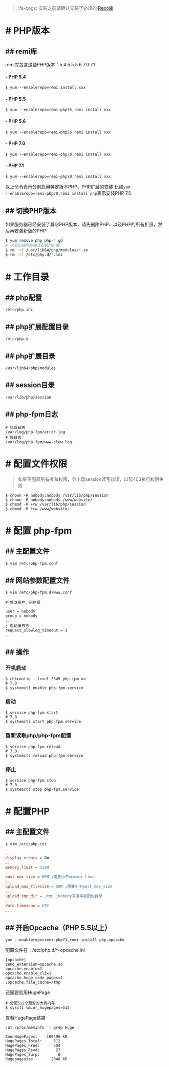> :fa-cogs: 安装之前请确认安装了必须的 [Repo库](chapter-started/repo-仓库.md "Repo库")

# # PHP版本
## ## remi库
remi库包含这些PHP版本：5.4 5.5 5.6 7.0 7.1
#### - PHP 5.4
```
$ yum --enablerepo=remi install xxx
```
#### - PHP 5.5
```
$ yum --enablerepo=remi-php55,remi install xxx
```
#### - PHP 5.6
```
$ yum --enablerepo=remi-php56,remi install xxx
```
#### - PHP 7.0
```
$ yum --enablerepo=remi-php70,remi install xxx
```
#### - PHP 7.1
```
$ yum --enablerepo=remi-php70,remi install xxx
```
以上命令表示分别启用特定版本PHP、PHP扩展的安装
比如<code>yum --enablerepo=remi-php70,remi install php</code>表示安装PHP 7.0

## ## 切换PHP版本
如果服务器已经安装了其它PHP版本，请先删除PHP、以及PHP的所有扩展，然后再安装新版的PHP
```bash
$ yum remove php php-* gd
# 以及卸载所有编译安装的扩展
$ rm -rf /usr/lib64/php/modules/*.so
$ rm -rf /etc/php.d/*.ini
```
# # 工作目录
## ## php配置
```
/etc/php.ini
```
## ## php扩展配置目录
```
/etc/php.d
```
## ## php扩展目录
```
/usr/lib64/php/modules
```
## ## session目录
```
/var/lib/php/session
```
## ## php-fpm日志
```
# 错误日志
/var/log/php-fpm/error.log
# 慢日志
/var/log/php-fpm/www-slow.log
```


# # 配置文件权限
> 如果不配置所有者和权限，会出现session读写错误，以及403执行权限失败

```
$ chown -R nobody:nobody /var/lib/php/session
$ chown -R nobody:nobody /www/website/
$ chmod -R +rw /var/lib/php/session
$ chmod -R +rw /www/website/
```

# # 配置 php-fpm
## ## 主配置文件
```
$ vim /etc/php-fpm.conf
```
## ## 网站参数配置文件
```
$ vim /etc/php-fpm.d/www.conf
```
```
# 修改用户、用户组
...
user = nobody
group = nobody
...
; 启动慢日志
request_slowlog_timeout = 3
...
```
## ## 操作
### 开机启动
```
$ chkconfig --level 2345 php-fpm on
# 7.0
$ systemctl enable php-fpm.service
```
### 启动
```
$ service php-fpm start
# 7.0
$ systemctl start php-fpm.service
```
### 重新读取php/php-fpm配置
```
$ service php-fpm reload
# 7.0
$ systemctl reload php-fpm.service
```
### 停止
```
$ service php-fpm stop
# 7.0
$ systemctl stop php-fpm.service
```
# # 配置PHP
## ## 主配置文件
```
$ vim /etc/php.ini
```
```ini
...
display_errors = On
...
memory_limit = 128M
...
post_max_size = 60M ;需要小于memory_limit
...
upload_max_filesize = 50M ;需要小于post_max_size
...
upload_tmp_dir = /tmp ;nobody有读写权限的目录
...
date.timezone = UTC
...
```
## ## 开启Opcache（PHP 5.5以上）
```
yum --enablerepo=remi-php71,remi install php-opcache
```
配置文件在：/etc/php.d/*-opcache.ini
```
[opcache]
zend_extension=opcache.so
opcache.enable=1
opcache.enable_cli=1
opcache.huge_code_pages=1
;opcache.file_cache=/tmp
```
还需要启用HugePage
```
# 分配512个预留的大页内存
$ sysctl vm.nr_hugepages=512
```
查看HugePage结果
```
cat /proc/meminfo  | grep Huge
```
```
AnonHugePages:    106496 kB
HugePages_Total:     512
HugePages_Free:      504
HugePages_Rsvd:       27
HugePages_Surp:        0
Hugepagesize:       2048 kB
```
